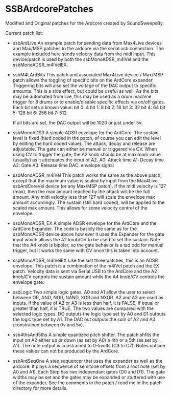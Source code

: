 SSBArdcorePatches
=================

Modified and Original patches for the Ardcore created by SoundSweepsBy.

Current patch list:
- ssbArdLive
    An example patch for sending data from Max4Live devices and Max/MSP 
    patches to the ardcore via the serial usb connection. The example
    included here sends velocity data from the midi input. This 
    device/patch is used by both the ssbMonoADSR_m4lVel and the
    ssbMonoADSR_m4lVelEX.

- ssbM4LArdBits
    This patch and associated Max4Live device / Max/MSP patch allows
    the toggling of specific bits on the ArdCore expander. Triggering
    bits will also set the voltage of the DAC output to specific 
    amounts. This is a side effect, but could be useful as well.
    As the bits may be automated from live, this may be used as a
    drum machine trigger for 8 drums or to enable/disable specific
    effects via on/off gates.
    Each bit sets a known value:
    bit 0: 4
    bit 1: 8
    bit 2: 16
    bit 3: 32
    bit 4: 64
    bit 5: 128
    bit 6: 256
    bit 7: 512
    
    If all bits are set, the DAC output will be 1020 or just under 5v.

- ssbMonoADSR
    A simple ADSR envelope for the ArdCore. The sustain level is fixed
    (hard coded in the patch, of course you can edit the level by editing
    the hard coded value). The attack, decay and release are adjustable.
    The gate can either be manual or triggered via CV. When using CV to
    trigger the gate, the A2 knob should be at maximum value (usually)
    as it attenuates the input of A2.
    A0: Attack time
    A1: Decay time
    A2: Gate
    A3: Release time
    DAC: envelope signal

- ssbMonoADSR_m4lVel
    This patch works the same as the above patch, except that the maximum
    value is scaled by input from the Max4Live ssbArdCoreVel device (or 
    any Max/MSP patch). If the midi velocity is 127 (max), then the max 
    amount reached by the attack will be the full amount. Any midi
    velocity less than 127 will scale the envelope max amount accordingly.
    The sustain (still hard coded), will be applied to the scaled max
    amount. This allows for some velocity control of the envelope.

- ssbMonoADSR_EX
    A simple ADSR envelope for the ArdCore and the ArdCore Expander.
    The code is basicly the same as for the ssbMonoADSR device above
    how ever it uses the Expander for the gate input which allows
    the A2 knob/CV to be used to set the sustain. Note that the 
    A4 knob is bipolar, so the gate behavior is a tad odd for manual
    trigger, but it works the same with CV once this is taken into 
    account.

- ssbMonoADSR_m4lVelEX
    Like the last three patches, this is an ADSR envelope.
    This patch is a combination of the m4lVel patch and the
    EX patch. Velocity data is sent via Serial USB to the 
    ArdCore and the A2 knob/CV controls the sustain amount
    while the A4 knob/CV controls the envelope gate.

- ssbLogic
    Two simple logic gates. A0 and A1 allow the user to select between OR,
    AND, NOR, NAND, XOR and NXOR. A2 and A3 are used as inputs. If the value
    of A2 or A3 is less than half, it is FALSE, if equal or greater than 
    half, it is TRUE. The two values are compared with the selected logic
    types. DO outputs the logic type set by A0 and D1 outputs the logic 
    type set by A1. The DAC out outputs the sum of A2 and A3 (constrained
    between 0v and 5v).

- ssb4thsAnd5ths
    A simple quantized pitch shifter. The patch shfits the input on A2 either
    up or down (as set by A0) a 4th or a 5th (as set by A1). The note output
    is constrained to 0-5volts (C3 to C7). Notes outside these values can not 
    be produced by the ArdCore.

- ssbArdSeqOne
    A step sequencer that uses the expander as well as the ardcore. It plays 
    a sequence of semitone offsets from a root note (set by A0 and A1).
    Each Step has two independant gates (D0 and D1). The gate widths may be
    set and the gates may be expanded or stuttered with use of the expander.
    See the comments in the patch / read me in the patch directory for more
    details.

